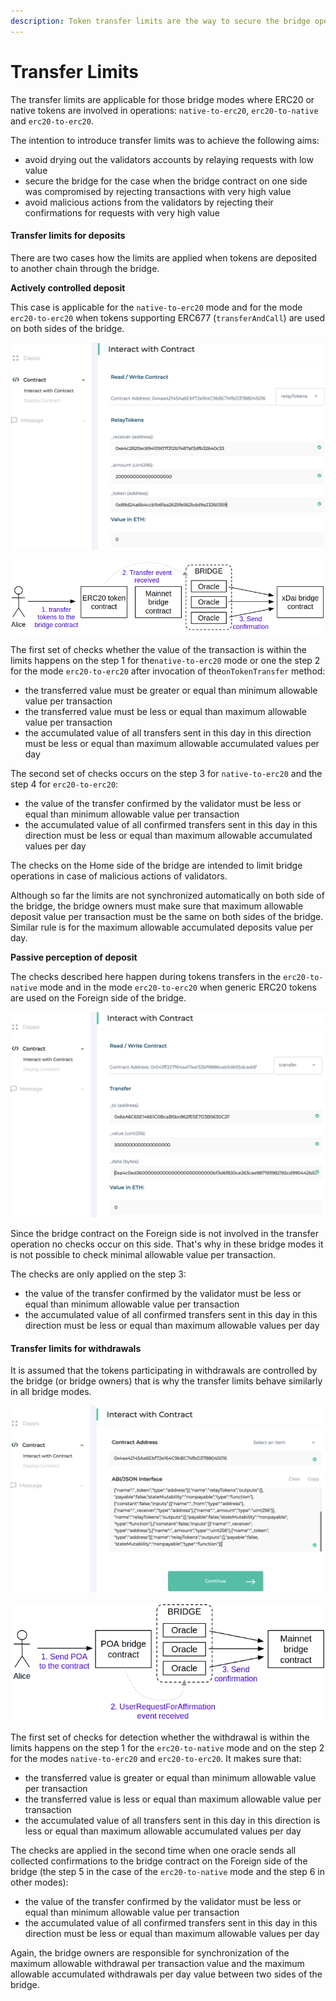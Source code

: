 ```yaml
---
description: Token transfer limits are the way to secure the bridge operations
---
```


# Transfer Limits

The transfer limits are applicable for those bridge modes where ERC20 or native tokens are involved in operations: `native-to-erc20`, `erc20-to-native` and `erc20-to-erc20`.

The intention to introduce transfer limits was to achieve the following aims:

* avoid drying out the validators accounts by relaying requests with low value
* secure the bridge for the case when the bridge contract on one side was compromised by rejecting transactions with very high value
* avoid malicious actions from the validators by rejecting their confirmations for requests with very high value

#### Transfer limits for deposits

There are two cases how the limits are applied when tokens are deposited to another chain through the bridge.

**Actively controlled deposit**

This case is applicable for the `native-to-erc20` mode and for the mode `erc20-to-erc20` when tokens supporting ERC677 \(`transferAndCall`\) are used on both sides of the bridge.

![Actively controlled deposit for the native-to-erc20 bridge mode](../../.gitbook/assets/image%20%2811%29.png)

![Actively controlled deposit for the erc677-to-erc677 bridge mode](../../.gitbook/assets/image%20%285%29.png)

The first set of checks whether the value of the transaction is within the limits happens on the step 1 for the`native-to-erc20` mode or one the step 2 for the mode `erc20-to-erc20` after invocation of the`onTokenTransfer` method:

* the transferred value must be greater or equal than minimum allowable value per transaction
* the transferred value must be less or equal than maximum allowable value per transaction
* the accumulated value of all transfers sent in this day in this direction must be less or equal than maximum allowable accumulated values per day

The second set of checks occurs on the step 3 for `native-to-erc20` and the step 4 for `erc20-to-erc20`:

* the value of the transfer confirmed by the validator must be less or equal than minimum allowable value per transaction
* the accumulated value of all confirmed transfers sent in this day in this direction must be less or equal than maximum allowable accumulated values per day

The checks on the Home side of the bridge are intended to limit bridge operations in case of malicious actions of validators.

Although so far the limits are not synchronized automatically on both side of the bridge, the bridge owners must make sure that maximum allowable deposit value per transaction must be the same on both sides of the bridge. Similar rule is for the maximum allowable accumulated deposits value per day.

**Passive perception of deposit**

The checks described here happen during tokens transfers in the `erc20-to-native` mode and in the mode `erc20-to-erc20` when generic ERC20 tokens are used on the Foreign side of the bridge.

![Passive perception of deposit for the erc20-to-native bridge mode](../../.gitbook/assets/image%20%2821%29.png)

Since the bridge contract on the Foreign side is not involved in the transfer operation no checks occur on this side. That's why in these bridge modes it is not possible to check minimal allowable value per transaction.

The checks are only applied on the step 3:

* the value of the transfer confirmed by the validator must be less or equal than minimum allowable value per transaction
* the accumulated value of all confirmed transfers sent in this day in this direction must be less or equal than maximum allowable values per day

#### Transfer limits for withdrawals

It is assumed that the tokens participating in withdrawals are controlled by the bridge \(or bridge owners\) that is why the transfer limits behave similarly in all bridge modes.

![Withdrawal for the erc20-to-native bridge mode](../../.gitbook/assets/image%20%286%29.png)

![Withdrawal for the natvie-to-erc20 and erc20-to-erc20 bridge modes](../../.gitbook/assets/image%20%2817%29.png)

The first set of checks for detection whether the withdrawal is within the limits happens on the step 1 for the `erc20-to-native` mode and on the step 2 for the modes `native-to-erc20` and `erc20-to-erc20`. It makes sure that:

* the transferred value is greater or equal than minimum allowable value per transaction
* the transferred value is less or equal than maximum allowable value per transaction
* the accumulated value of all transfers sent in this day in this direction is less or equal than maximum allowable accumulated values per day

The checks are applied in the second time when one oracle sends all collected confirmations to the bridge contract on the Foreign side of the bridge \(the step 5 in the case of the `erc20-to-native` mode and the step 6 in other modes\):

* the value of the transfer confirmed by the validator must be less or equal than minimum allowable value per transaction
* the accumulated value of all confirmed transfers sent in this day in this direction must be less or equal than maximum allowable values per day

Again, the bridge owners are responsible for synchronization of the maximum allowable withdrawal per transaction value and the maximum allowable accumulated withdrawals per day value between two sides of the bridge.

